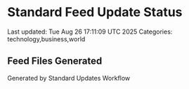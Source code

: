 # Standard Feed Update Status
Last updated: Tue Aug 26 17:11:09 UTC 2025
Categories: technology,business,world

## Feed Files Generated

Generated by Standard Updates Workflow
